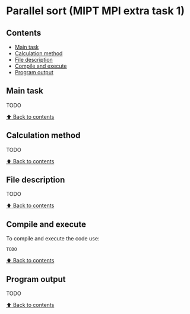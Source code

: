 # Parallel sort (MIPT MPI extra task 1)


## Contents

- [Main task](#main-task)
- [Calculation method](#calculation-method)
- [File description](#file-description)
- [Compile and execute](#compile-and-execute)
- [Program output](#program-output)


## Main task

TODO

[:arrow_up: Back to contents](#contents)


## Calculation method

TODO

[:arrow_up: Back to contents](#contents)


## File description

TODO

[:arrow_up: Back to contents](#contents)


## Compile and execute

To compile and execute the code use:
```
TODO
```

[:arrow_up: Back to contents](#contents)


## Program output

TODO

[:arrow_up: Back to contents](#contents)